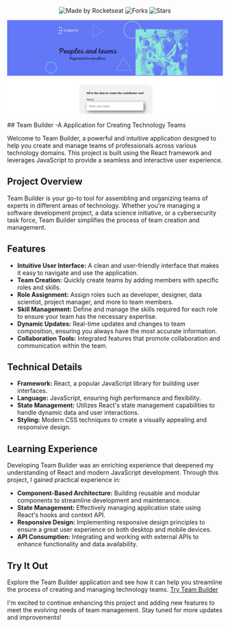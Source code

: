 <p align="center">
  <img src="https://img.shields.io/static/v1?label=Made%20by&message=Weslley&color=white&labelColor=8257E5" alt="Made by Rocketseat">
  <img src="https://img.shields.io/github/forks/weslleyolli/Organo?label=forks&message=MIT&color=white&labelColor=8257E5" alt="Forks">
  <img src="https://img.shields.io/github/stars/weslleyolli/Organo?label=stars&message=MIT&color=white&labelColor=8257E5" alt="Stars">
</p>
<p align="center">
    <img src="./Organo.png" alt="Preview">
</p>
## Team Builder -A Application for Creating Technology Teams

Welcome to Team Builder, a powerful and intuitive application designed to help you create and manage teams of professionals across various technology domains. This project is built using the React framework and leverages JavaScript to provide a seamless and interactive user experience.

## Project Overview

Team Builder is your go-to tool for assembling and organizing teams of experts in different areas of technology. Whether you're managing a software development project, a data science initiative, or a cybersecurity task force, Team Builder simplifies the process of team creation and management.

## Features

- **Intuitive User Interface:** A clean and user-friendly interface that makes it easy to navigate and use the application.
- **Team Creation:** Quickly create teams by adding members with specific roles and skills.
- **Role Assignment:** Assign roles such as developer, designer, data scientist, project manager, and more to team members.
- **Skill Management:** Define and manage the skills required for each role to ensure your team has the necessary expertise.
- **Dynamic Updates:** Real-time updates and changes to team composition, ensuring you always have the most accurate information.
- **Collaboration Tools:** Integrated features that promote collaboration and communication within the team.

## Technical Details

- **Framework:** React, a popular JavaScript library for building user interfaces.
- **Language:** JavaScript, ensuring high performance and flexibility.
- **State Management:** Utilizes React's state management capabilities to handle dynamic data and user interactions.
- **Styling:** Modern CSS techniques to create a visually appealing and responsive design.

## Learning Experience

Developing Team Builder was an enriching experience that deepened my understanding of React and modern JavaScript development. Through this project, I gained practical experience in:

- **Component-Based Architecture:** Building reusable and modular components to streamline development and maintenance.
- **State Management:** Effectively managing application state using React's hooks and context API.
- **Responsive Design:** Implementing responsive design principles to ensure a great user experience on both desktop and mobile devices.
- **API Consumption:** Integrating and working with external APIs to enhance functionality and data availability.

## Try It Out

Explore the Team Builder application and see how it can help you streamline the process of creating and managing technology teams. [Try Team Builder](https://example.com)

I'm excited to continue enhancing this project and adding new features to meet the evolving needs of team management. Stay tuned for more updates and improvements!

